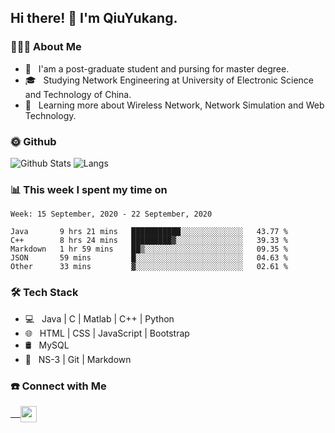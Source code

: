 <h2> Hi there! 👋 I'm QiuYukang.</h2>

<h3> 👨🏻‍💻 About Me </h3>

- 💼 &nbsp; I'am a post-graduate student and pursing for master degree.
- 🎓 &nbsp; Studying Network Engineering at University of Electronic Science and Technology of China.
- 🌱 &nbsp; Learning more about Wireless Network, Network Simulation and Web Technology.

<h3> 🌞 Github</h3>

![Github Stats](https://github-readme-stats-beta-lovat.vercel.app/api?username=QiuYukang&count_private=true&show_icons=true&hide=stars)
![Langs](https://github-readme-stats-beta-lovat.vercel.app/api/top-langs/?username=QiuYukang&count_private=true&layout=compact)

<h3> 📊 This week I spent my time on</h3>

<!--START_SECTION:waka-->
```text
Week: 15 September, 2020 - 22 September, 2020

Java       9 hrs 21 mins   ███████████░░░░░░░░░░░░░░   43.77 % 
C++        8 hrs 24 mins   █████████▓░░░░░░░░░░░░░░░   39.33 % 
Markdown   1 hr 59 mins    ██▒░░░░░░░░░░░░░░░░░░░░░░   09.35 % 
JSON       59 mins         █░░░░░░░░░░░░░░░░░░░░░░░░   04.63 % 
Other      33 mins         ▓░░░░░░░░░░░░░░░░░░░░░░░░   02.61 % 
```
<!--END_SECTION:waka-->

<h3>🛠 Tech Stack</h3>

- 💻 &nbsp; Java | C | Matlab | C++ | Python
- 🌐 &nbsp; HTML | CSS | JavaScript | Bootstrap
- 🛢  &nbsp; MySQL
- 🔧 &nbsp; NS-3 | Git | Markdown

<h3> ☎️ Connect with Me </h3>

<a href="mailto:b612n@qq.com">
   &nbsp;  &nbsp;
  <img align="center" width="26px" src="https://github.com/TheDudeThatCode/TheDudeThatCode/blob/master/Assets/Gmail.svg" />
</a>
